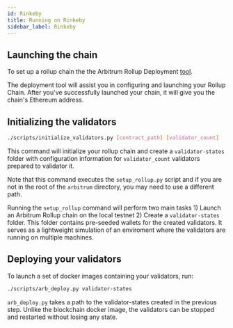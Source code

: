 ```yaml
---
id: Rinkeby
title: Running on Rinkeby
sidebar_label: Rinkeby
---
```


## Launching the chain

To set up a rollup chain the the Arbitrum Rollup Deployment [tool](https://developer.offchainlabs.com/tools/deployment/).

The deployment tool will assist you in configuring and launching your Rollup Chain. After you've successfully launched your chain, it will give you the chain's Ethereum address.

## Initializing the validators

```bash
./scripts/initialize_validators.py [contract_path] [validator_count]
```

This command will initialize your rollup chain and create a `validator-states` folder with configuration
information for `validator_count` validators prepared to validator it.

Note that this command executes the `setup_rollup.py` script and if you are not in the root of the `arbitrum`
directory, you may need to use a different path.

Running the `setup_rollup` command will perform two main tasks 1) Launch an Arbitrum Rollup chain on the local testnet 2) Create a `validator-states` folder. This folder contains pre-seeded wallets for the created validators. It serves as a lightweight simulation of an enviroment where the validators are running on multiple machines.

## Deploying your validators

To launch a set of docker images containing your validators, run:

```bash
./scripts/arb_deploy.py validator-states
```

`arb_deploy.py` takes a path to the validator-states created in the previous step. Unlike the blockchain docker image, the validators can be stopped and restarted without losing any state.
